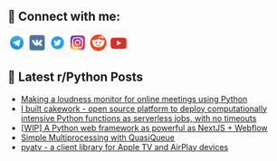 ## 🔎 Connect with me:
[<img src="https://github.com/bullbesh/bullbesh/blob/main/images/Telegram.png" width="32" height="32" />](https://t.me/bullbesh)
[<img src="https://github.com/bullbesh/bullbesh/blob/main/images/VK.png" width="32" height="32" />](https://vk.com/bullbesh)
[<img src="https://github.com/bullbesh/bullbesh/blob/main/images/Twitter.png" width="32" height="32" />](https://twitter.com/bullbesh1)
[<img src="https://github.com/bullbesh/bullbesh/blob/main/images/Instagram.png" width="32" height="32" />](https://www.instagram.com/bullbesh)
[<img src="https://github.com/bullbesh/bullbesh/blob/main/images/Reddit.png" width="32" height="32" />](https://www.reddit.com/user/bullbesh)
[<img src="https://github.com/bullbesh/bullbesh/blob/main/images/YouTube.png" width="32" height="32" />](https://www.youtube.com/channel/UCtfjRs6uzgq5mfm8S06WTcg)

## 📕 Latest r/Python Posts
<!-- BLOG-POST-LIST:START -->
- [Making a loudness monitor for online meetings using Python](https://www.reddit.com/r/Python/comments/10rzbcv/making_a_loudness_monitor_for_online_meetings/)
- [I built cakework - open source platform to deploy computationally intensive Python functions as serverless jobs, with no timeouts](https://www.reddit.com/r/Python/comments/10ryiqt/i_built_cakework_open_source_platform_to_deploy/)
- [[WIP] A Python web framework as powerful as NextJS + Webflow](https://www.reddit.com/r/Python/comments/10rwwf4/wip_a_python_web_framework_as_powerful_as_nextjs/)
- [Simple Multiprocessing with QuasiQueue](https://www.reddit.com/r/Python/comments/10rwoxp/simple_multiprocessing_with_quasiqueue/)
- [pyatv - a client library for Apple TV and AirPlay devices](https://www.reddit.com/r/Python/comments/10rvv0g/pyatv_a_client_library_for_apple_tv_and_airplay/)
<!-- BLOG-POST-LIST:END -->
